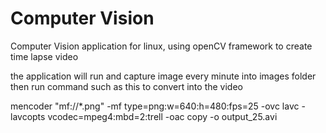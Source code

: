 Computer Vision
=========
Computer Vision application for linux, using openCV framework to create time lapse video

the application will run and capture image every minute into images folder
then run command such as this to convert into the video

mencoder "mf://*.png" -mf type=png:w=640:h=480:fps=25 -ovc lavc -lavcopts vcodec=mpeg4:mbd=2:trell -oac copy -o output_25.avi
